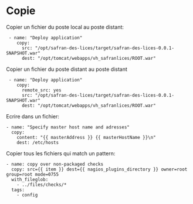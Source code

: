 # Copie        
        
Copier un fichier du poste local au poste distant:
     
     - name: "Deploy application"
        copy:
          src: "/opt/safran-des-lices/target/safran-des-lices-0.0.1-SNAPSHOT.war"
          dest: "/opt/tomcat/webapps/vh_safranlices/ROOT.war"
        
Copier un fichier du poste distant au poste distant        
            
     - name: "Deploy application"
        copy:
          remote_src: yes
          src: "/opt/safran-des-lices/target/safran-des-lices-0.0.1-SNAPSHOT.war"
          dest: "/opt/tomcat/webapps/vh_safranlices/ROOT.war"        
        
Ecrire dans un fichier:        

    - name: "Specify master host name and adresses"
      copy:
        content: "{{ masterAddress }} {{ masterHostName }}\n"
        dest: /etc/hosts        
        
Copier tous les fichiers qui match un pattern:

    - name: copy over non-packaged checks
      copy: src={{ item }} dest={{ nagios_plugins_directory }} owner=root group=root mode=0755
      with_fileglob:
        - ../files/checks/*
      tags:
        - config        